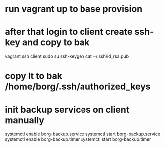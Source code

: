 # run vagrant up to base provision
# after that login to client create ssh-key and copy to bak 

vagrant ssh client
sudo su
ssh-keygen 
cat ~/.ssh/id_rsa.pub

# copy it to bak /home/borg/.ssh/authorized_keys

# init backup services on client manually

systemctl enable borg-backup.service
systemctl start borg-backup.service
systemctl enable borg-backup.timer
systemctl start borg-backup.timer



